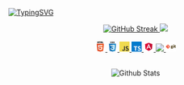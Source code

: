[![TypingSVG](https://readme-typing-svg.herokuapp.com?font=Fira+Code&duration=3000&pause=1000&width=480&lines=Hi!+I'm+Pedro+de+Almeida+Marchini+%F0%9F%91%8B;I'm+a+Intern+FullStack+Developer+%F0%9F%92%80%F0%9F%A6%86;I'm+working+with+Angular+and+Dotnet+%F0%9F%8D%B7%F0%9F%97%BF;%F0%9F%A7%AA+I'm+a+Computer+Science+Student+%F0%9F%92%A4)](https://git.io/typing-svg)

<div align="center">
    <a href="https://github-readme-streak-stats.herokuapp.com?user=pedro-marchini&theme=tokyonight">
        <img width=390 src="https://github-readme-streak-stats.herokuapp.com?user=pedro-marchini&theme=tokyonight&border_color=61dafb&hide_border=true" alt="GitHub Streak"/>
    </a>
    <img width=370 src="https://github-readme-stats.vercel.app/api?username=pedro-marchini&show_icons=true&theme=tokyonight&border_color=61dafb&hide_border=true"/>
</div>
<br>
<div align="center" style="display: inline_block">
    <a href="https://github.com/search?&q=user%3Apedro-marchini+language%3Ahtml">
        <code><img height="20" src="https://raw.githubusercontent.com/github/explore/80688e429a7d4ef2fca1e82350fe8e3517d3494d/topics/html/html.png"></code>
    </a>
    <a href="https://github.com/search?&q=user%3Apedro-marchini+language%3Acss">
        <code><img height="20" src="https://raw.githubusercontent.com/github/explore/80688e429a7d4ef2fca1e82350fe8e3517d3494d/topics/css/css.png"></code>
    </a>
    <a href="https://github.com/search?&q=user%3Apedro-marchini+language%3Ajavascript">
        <code><img height="20" src="https://raw.githubusercontent.com/github/explore/80688e429a7d4ef2fca1e82350fe8e3517d3494d/topics/javascript/javascript.png"></code>
    </a>
    <a href="https://github.com/search?&q=user%3Apedro-marchini+language%3Atypescript">
        <code><img height="20" src="https://raw.githubusercontent.com/github/explore/5c058a388828bb5fde0bcafd4bc867b5bb3f26f3/topics/typescript/typescript.png"></code>
    </a>
    <a href="https://github.com/search?&q=user%3Apedro-marchini+language%3Atypescript">
        <code><img height="20" src="https://raw.githubusercontent.com/github/explore/5c058a388828bb5fde0bcafd4bc867b5bb3f26f3/topics/angular/angular.png"></code>
    </a>
    <a href="https://github.com/search?&q=user%3Apedro-marchini+language%3Acsharp">
        <code><img height="20" src="https://seeklogo.com/images/C/c-logo-A44DB3D53C-seeklogo.com.png"></code>
    </a>
    <a href="https://github.com/pedro-marchini">
        <code><img height="20" src="https://raw.githubusercontent.com/github/explore/80688e429a7d4ef2fca1e82350fe8e3517d3494d/topics/git/git.png"></code>
    </a>
</div>
<br/>
<p align="center">
    <img src="https://raw.githubusercontent.com/mayhemantt/mayhemantt/Update/svg/Bottom.svg" alt="Github Stats" />
</p>
